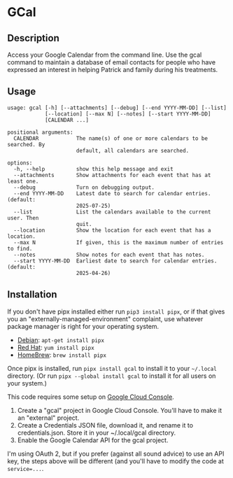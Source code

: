 # GCal

## Description
Access your Google Calendar from the command line.
Use the gcal command to maintain a database of email contacts for people who have expressed an interest in helping Patrick and family during his treatments.

## Usage
```
usage: gcal [-h] [--attachments] [--debug] [--end YYYY-MM-DD] [--list]
            [--location] [--max N] [--notes] [--start YYYY-MM-DD]
            [CALENDAR ...]

positional arguments:
  CALENDAR            The name(s) of one or more calendars to be searched. By
                      default, all calendars are searched.

options:
  -h, --help          show this help message and exit
  --attachments       Show attachments for each event that has at least one.
  --debug             Turn on debugging output.
  --end YYYY-MM-DD    Latest date to search for calendar entries. (default:
                      2025-07-25)
  --list              List the calendars available to the current user. Then
                      quit.
  --location          Show the location for each event that has a location.
  --max N             If given, this is the maximum number of entries to find.
  --notes             Show notes for each event that has notes.
  --start YYYY-MM-DD  Earliest date to search for calendar entries. (default:
                      2025-04-26)
```

## Installation
If you don't have pipx installed either run `pip3 install pipx`, or if that gives you an "externally-managed-environment" complaint, use whatever package manager is right for your operating system.

* [Debian](https://www.debian.org/doc/manuals/debian-faq/pkgtools.en.html): `apt-get install pipx`
* [Red Hat](https://www.redhat.com/en/blog/how-manage-packages): `yum install pipx`
* [HomeBrew](https://brew.sh): `brew install pipx`

Once pipx is installed, run `pipx install gcal` to install it to your `~/.local` directory. (Or run `pipx --global install gcal` to install it for all users on your system.)

<large>This code requires</large> some setup on [Google Cloud Console](https://cloud.google.com).

1. Create a "gcal" project in Google Cloud Console. You'll have to make
   it an "external" project.
2. Create a Credentials JSON file, download it, and rename it to
   credentials.json. Store it in your ~/.local/gcal directory.
3. Enable the Google Calendar API for the gcal project.

I'm using OAuth 2, but if you prefer (against all sound advice) to use an API key, the steps above will be different (and you'll have to modify the code at `service=...`.
